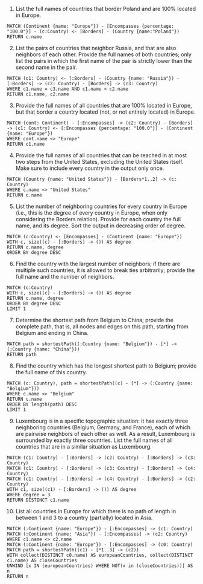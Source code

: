 1. List the full names of countries that border Poland and are 100% located in Europe.
```cypher
MATCH (Continent {name: "Europe"}) - [Encompasses {percentage: "100.0"}] - (c:Country) <- [Borders] - (Country {name:"Poland"})
RETURN c.name
```

2. List the pairs of countries that neighbor Russia, and that are also neighbors of each other. Provide the full names of both countries; only list the pairs in which the first name of the pair is strictly lower than the second name in the pair.
```cypher
MATCH (c1: Country) <- [:Borders] - (Country {name: "Russia"}) - [:Borders] -> (c2: Country) - [Borders] -> (c3: Country)
WHERE c1.name = c3.name AND c1.name < c2.name
RETURN c1.name, c2.name
```

3. Provide the full names of all countries that are 100% located in Europe, but that border a country located (not, or not entirely located) in Europe.
```cypher
MATCH (cont: Continent) - [:Encompasses] -> (c2: Country) - [Borders] -> (c1: Country) <- [:Encompasses {percentage: "100.0"}] - (Continent {name: "Europe"})
WHERE cont.name <> "Europe"
RETURN c1.name
```

4. Provide the full names of all countries that can be reached in at most two steps from the United States, excluding the United States itself. Make sure to include every country in the output only once.
```cypher
MATCH (Country {name: "United States"}) - [Borders*1..2] -> (c: Country)
WHERE c.name <> "United States"
RETURN c.name
```

5. List the number of neighboring countries for every country in Europe (i.e., this is the degree of every country in Europe, when only considering the Borders relation). Provide for each country the full name, and its degree. Sort the output in decreasing order of degree.
```cypher
MATCH (c:Country) <- [Encompasses] - (Continent {name: "Europe"})
WITH c, size((c) - [:Borders] -> ()) AS degree
RETURN c.name, degree
ORDER BY degree DESC
```

6. Find the country with the largest number of neighbors; if there are multiple such countries, it is allowed to break ties arbitrarily; provide the full name and the number of neighbors.
```cypher
MATCH (c:Country)
WITH c, size((c) - [:Borders] -> ()) AS degree
RETURN c.name, degree
ORDER BY degree DESC
LIMIT 1
```

7. Determine the shortest path from Belgium to China; provide the complete path, that is, all nodes and edges on this path, starting from Belgium and ending in China.
```cypher
MATCH path = shortestPath((:Country {name: "Belgium"}) - [*] -> (:Country {name: "China"}))
RETURN path
```

8. Find the country which has the longest shortest path to Belgium; provide the full name of this country.
```cypher
MATCH (c: Country), path = shortestPath((c) - [*] -> (:Country {name: "Belgium"}))
WHERE c.name <> "Belgium"
RETURN c.name
ORDER BY length(path) DESC
LIMIT 1
```

9. Luxembourg is in a specific topographic situation: it has exactly three neighboring countries (Belgium, Germany, and France), each of which are pairwise neighbors of each other as well. As a result, Luxembourg is surrounded by exactly three countries. List the full names of all countries that are in a similar situation as Luxembourg.
```cypher
MATCH (c1: Country) - [:Borders] -> (c2: Country) - [:Borders] -> (c3: Country)
MATCH (c1: Country) - [:Borders] -> (c3: Country) - [:Borders] -> (c4: Country)
MATCH (c1: Country) - [:Borders] -> (c4: Country) - [:Borders] -> (c2: Country)
WITH c1, size((c1) - [:Borders] -> ()) AS degree
WHERE degree = 3
RETURN DISTINCT c1.name
```

10. List all countries in Europe for which there is no path of length in between 1 and 3 to a country (partially) located in Asia.
```cypher
MATCH (:Continent {name: "Europe"}) - [:Encompasses] -> (c1: Country)
MATCH (:Continent {name: "Asia"}) - [:Encompasses] -> (c2: Country)
WHERE c1.name <> c2.name
MATCH (:Continent {name: "Europe"}) - [:Encompasses] -> (c0: Country)
MATCH path = shortestPath((c1) - [*1..3] -> (c2))
WITH collect(DISTINCT c0.name) AS europeanCountries, collect(DISTINCT c1.name) AS closeCountries
UNWIND [x IN (europeanCountries) WHERE NOT(x in (closeCountries))] AS n
RETURN n
```
